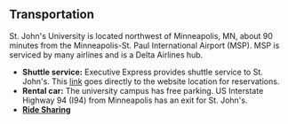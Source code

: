 ## Transportation

St. John's University is located northwest of Minneapolis, MN, about 90 minutes from the Minneapolis-St. Paul International Airport (MSP).  MSP is serviced by many airlines and is a Delta Airlines hub.

- **Shuttle service:** Executive Express provides shuttle service to St. John's.  This [link](https://www.executiveexpress.biz/city/st.-johns-university) goes directly to the website location for reservations.
- **Rental car:** The university campus has free parking.  US Interstate Highway 94 (I94) from Minneapolis has an exit for St. John's.
- **[Ride Sharing](Ride_sharing.md)**
